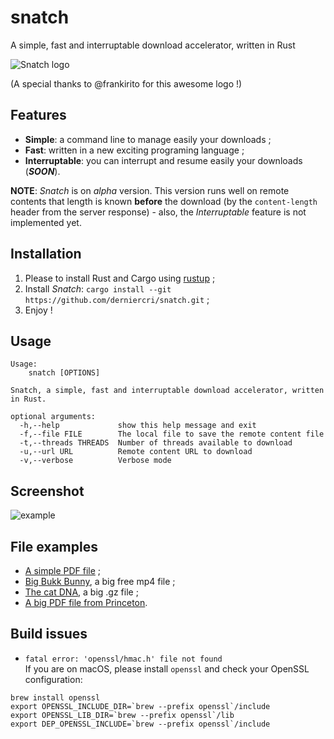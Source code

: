 # snatch
A simple, fast and interruptable download accelerator, written in Rust

![Snatch logo](./img/snatch-horizontal.png)

(A special thanks to @frankirito for this awesome logo !)

## Features

* **Simple**: a command line to manage easily your downloads ;
* **Fast**: written in a new exciting programing language ;
* **Interruptable**: you can interrupt and resume easily your downloads (_**SOON**_).

**NOTE**: _Snatch_ is on _alpha_ version. This version runs well on remote contents that length is known **before** the download (by the `content-length` header from the server response) - also, the _Interruptable_ feature is not implemented yet.

## Installation

1. Please to install Rust and Cargo using [rustup](https://www.rustup.rs/) ;
2. Install _Snatch_: `cargo install --git https://github.com/derniercri/snatch.git` ;
3. Enjoy !

## Usage

```
Usage:
    snatch [OPTIONS]

Snatch, a simple, fast and interruptable download accelerator, written in Rust.

optional arguments:
  -h,--help             show this help message and exit
  -f,--file FILE        The local file to save the remote content file
  -t,--threads THREADS  Number of threads available to download
  -u,--url URL          Remote content URL to download
  -v,--verbose          Verbose mode
```

## Screenshot
 
![example](./img/snatch-screenshot.png)

## File examples

* [A simple PDF file](http://www.cbu.edu.zm/downloads/pdf-sample.pdf) ;
* [Big Bukk Bunny](http://distribution.bbb3d.renderfarming.net/video/mp4/bbb_sunflower_1080p_60fps_stereo_abl.mp4), a big free mp4 file ;
* [The cat DNA](http://hgdownload.cse.ucsc.edu/goldenPath/felCat8/bigZips/felCat8.fa.gz), a big .gz file ;
* [A big PDF file from Princeton](http://scholar.princeton.edu/sites/default/files/oversize_pdf_test_0.pdf).


## Build issues

* `fatal error: 'openssl/hmac.h' file not found`  
If you are on macOS, please install `openssl` and check your OpenSSL configuration:  

```
brew install openssl
export OPENSSL_INCLUDE_DIR=`brew --prefix openssl`/include
export OPENSSL_LIB_DIR=`brew --prefix openssl`/lib
export DEP_OPENSSL_INCLUDE=`brew --prefix openssl`/include
```
